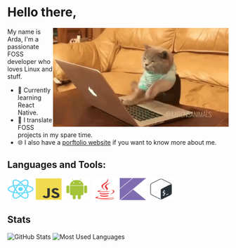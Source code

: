 # Hello there,
<img title="Cat coding rabidly" align="right" width="400" alt="Cateloper" src="img/cat.gif" />

My name is Arda, I'm a passionate FOSS developer who loves Linux and stuff.
- 🔭 Currently learning React Native.
- 🌱 I translate FOSS projects in my spare time.
- 🌐 I also have a [porftolio website](https://kavakci.dev) if you want to know more about me.

## Languages and Tools:
<div>
  <img title="React Native" alt="react-native" height="50" width="60" src="img/react-original.svg">
  <img title="JavaScript" alt="js" height="50" width="60" src="img/javascript-original.svg">
  <img title="Android" alt="android" height="50" width="60" src="img/android-plain.svg">
  <img title="Java" alt="java" height="50" width="60" src="img/java-plain.svg">
  <img title="Kotlin" alt="kotlin" height="50" width="60" src="img/kotlin-plain.svg">
  <img title="Bash" alt="bash" height="50" width="60" src="img/bash-plain.svg">
</div>

## Stats
<div>
  <img title="GitHub Stats" height="170" src="https://github-readme-stats.vercel.app/api?username=dybdeskarphet&show_icons=true&theme=gruvbox_light">
  <img title="Most Used Languages" height="170" src="https://github-readme-stats.vercel.app/api/top-langs/?username=dybdeskarphet&layout=compact&theme=gruvbox_light&exclude_repo=dotfiles">
</div>
